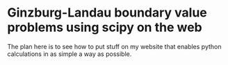 # Ginzburg-Landau boundary value problems using scipy on the web

The plan here is to see how to put stuff on my website that enables python calculations in as simple a way as possible.

```{tableofcontents}
```

